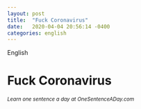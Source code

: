 ```yaml
---
layout: post
title:  "Fuck Coronavirus"
date:   2020-04-04 20:56:14 -0400
categories: english
---
```


<tag class="english">English</tag>
<h1 class="todays-sentence">Fuck Coronavirus</h1>

<small><i>Learn one sentence a day at OneSentenceADay.com</i></small>